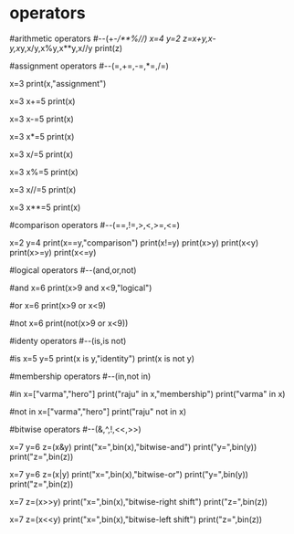 # operators

#arithmetic operators
 #--(+-*/**%//)
x=4
y=2
z=x+y,x-y,x*y,x/y,x%y,x**y,x//y
print(z)

#assignment operators
#--(=,+=,-=,*=,/=)

x=3
print(x,"assignment")

x=3
x+=5
print(x)

x=3
x-=5
print(x)

x=3
x*=5
print(x)

x=3
x/=5
print(x)

x=3
x%=5
print(x)

x=3
x//=5
print(x)

x=3
x**=5
print(x)

#comparison operators
#--(==,!=,>,<,>=,<=)

x=2
y=4
print(x==y,"comparison")
print(x!=y)
print(x>y)
print(x<y)
print(x>=y)
print(x<=y)

#logical operators
#--(and,or,not)

#and
x=6
print(x>9 and x<9,"logical")

#or
x=6
print(x>9 or x<9)

#not
x=6
print(not(x>9 or x<9))

#identy operators
#--(is,is not)

#is
x=5
y=5
print(x is y,"identity")
print(x is not y)

#membership operators
#--(in,not in)

#in
x=["varma","hero"]
print("raju" in x,"membership")
print("varma" in x)

#not in
x=["varma","hero"]
print("raju" not in x)

#bitwise operators
#--(&,^,!,<<,>>)

x=7
y=6
z=(x&y)
print("x=",bin(x),"bitwise-and")
print("y=",bin(y))
print("z=",bin(z))



x=7
y=6
z=(x|y)
print("x=",bin(x),"bitwise-or")
print("y=",bin(y))
print("z=",bin(z))

x=7
z=(x>>y)
print("x=",bin(x),"bitwise-right shift")
print("z=",bin(z))


x=7
z=(x<<y)
print("x=",bin(x),"bitwise-left shift")
print("z=",bin(z))

